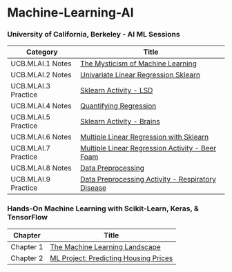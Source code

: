 # Machine-Learning-AI

### University of California, Berkeley - AI ML Sessions
| Category  | Title | 
| ------------------- | ------------------- |
| UCB.MLAI.1 Notes | [The Mysticism of Machine Learning](https://github.com/gianmillare/Machine-Learning-AI/blob/main/University%20of%20California%2C%20Berkeley%20-%20AI%20ML%20Sessions/Part%201%20-%20The%20Mysticism%20of%20Machine%20Learning.ipynb) |
| UCB.MLAI.2 Notes | [Univariate Linear Regression Sklearn](https://github.com/gianmillare/Machine-Learning-AI/blob/main/University%20of%20California%2C%20Berkeley%20-%20AI%20ML%20Sessions/Part%202%20-%20Univariate%20Linear%20Regression%20Sklearn.ipynb) |
| UCB.MLAI.3 Practice | [Sklearn Activity - LSD](https://github.com/gianmillare/Machine-Learning-AI/blob/main/University%20of%20California%2C%20Berkeley%20-%20AI%20ML%20Sessions/Part%203%20-%20Sklearn%20Activity%20-%20LSD.ipynb) |
| UCB.MLAI.4 Notes | [Quantifying Regression](https://github.com/gianmillare/Machine-Learning-AI/blob/main/University%20of%20California%2C%20Berkeley%20-%20AI%20ML%20Sessions/Part%204%20-%20Quantifying%20Regression.ipynb) |
| UCB.MLAI.5 Practice | [Sklearn Activity - Brains](https://github.com/gianmillare/Machine-Learning-AI/blob/main/University%20of%20California%2C%20Berkeley%20-%20AI%20ML%20Sessions/Part%205%20-%20Sklearn%20Activity%20-%20Brains.ipynb) |
| UCB.MLAI.6 Notes | [Multiple Linear Regression with Sklearn](https://github.com/gianmillare/Machine-Learning-AI/blob/main/University%20of%20California%2C%20Berkeley%20-%20AI%20ML%20Sessions/Part%206%20-%20Multiple%20Linear%20Regression%20with%20Sklearn.ipynb) |
| UCB.MLAI.7 Practice | [Multiple Linear Regression Activity - Beer Foam](https://github.com/gianmillare/Machine-Learning-AI/blob/main/University%20of%20California%2C%20Berkeley%20-%20AI%20ML%20Sessions/Part%207%20-%20Multiple%20Linear%20Regression%20Activity%20-%20Beer%20Foam.ipynb)|
| UCB.MLAI.8 Notes | [Data Preprocessing](https://github.com/gianmillare/Machine-Learning-AI/blob/main/University%20of%20California%2C%20Berkeley%20-%20AI%20ML%20Sessions/Part%208%20-%20Data%20Preprocessing.ipynb) |
| UCB.MLAI.9 Practice | [Data Preprocessing Activity - Respiratory Disease](https://github.com/gianmillare/Machine-Learning-AI/blob/main/University%20of%20California%2C%20Berkeley%20-%20AI%20ML%20Sessions/Part%209%20-%20Data%20Preprocessing%20Activity%20-%20Respiratory%20Disease.ipynb)|


### Hands-On Machine Learning with Scikit-Learn, Keras, & TensorFlow
| Chapter  | Title | 
| ------------------- | ------------------- |
| Chapter 1 | [The Machine Learning Landscape](https://github.com/gianmillare/Machine-Learning-AI/blob/main/Hands%20On%20ML%20with%20Scikit-Learn%2C%20Keras%2C%20%26%20TensorFlow/Chapter%201%20-%20The%20Machine%20Learning%20Landscape.ipynb) |
| Chapter 2 | [ML Project: Predicting Housing Prices](https://github.com/gianmillare/Machine-Learning-AI/blob/main/Hands%20On%20ML%20with%20Scikit-Learn%2C%20Keras%2C%20%26%20TensorFlow/Chapter%202%20-%20End%20to%20End%20Machine%20Learning%20Project.ipynb) |

